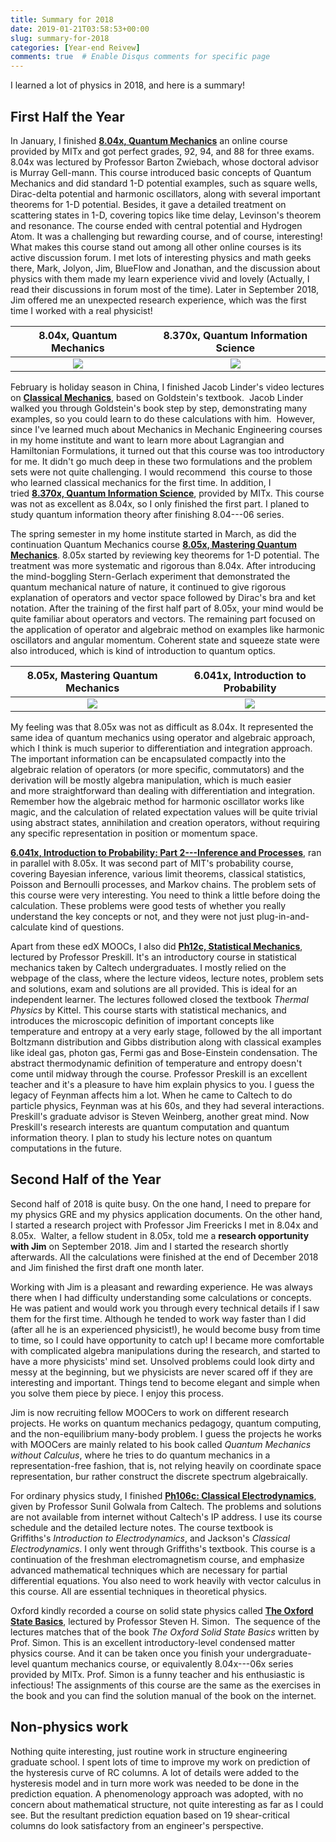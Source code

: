 ```yaml
---
title: Summary for 2018
date: 2019-01-21T03:58:53+00:00
slug: summary-for-2018
categories: [Year-end Reivew]
comments: true  # Enable Disqus comments for specific page
---
```


I learned a lot of physics in 2018, and here is a summary!

## First Half the Year
In January, I finished [**8.04x, Quantum Mechanics**](https://courses.edx.org/courses/course-v1:MITx+8.04.1x+3T2017/course/) an online course provided by MITx and got perfect grades, 92, 94, and 88 for three exams. 
8.04x was lectured by Professor Barton Zwiebach, whose doctoral advisor is Murray Gell-mann. 
This course introduced basic concepts of Quantum Mechanics and did standard 1-D potential examples, such as square wells, Dirac-delta potential and harmonic oscillators, along with several important theorems for 1-D potential. 
Besides, it gave a detailed treatment on scattering states in 1-D, covering topics like time delay, Levinson's theorem and resonance. 
The course ended with central potential and Hydrogen Atom. 
It was a challenging but rewarding course, and of course, interesting! 
What makes this course stand out among all other online courses is its active discussion forum. 
I met lots of interesting physics and math geeks there, Mark, Jolyon, Jim, BlueFlow and Jonathan, and the discussion about physics with them made my learn experience vivid and lovely (Actually, I read their discussions in forum most of the time). 
Later in September 2018, Jim offered me an unexpected research experience, which was the first time I worked with a real physicist!

| 8.04x, Quantum Mechanics | 8.370x, Quantum Information Science |
| :----------------------: | :---------------------------------: |
| ![](/posts/images/2019/mitx804x.jpg) | ![](/posts/images/2019/mitx8370x.jpg) |

February is holiday season in China, I finished Jacob Linder's video lectures on [**Classical Mechanics**](https://youtube.com/playlist?list=PLaNkJORnlhZnoViBhvjbLz7t-iw_WvBBx&si=spSnD9Jqtakc-EWa), based on Goldstein's textbook. 
Jacob Linder walked you through Goldstein's book step by step, demonstrating many examples, so you could learn to do these calculations with him. 
However, since I've learned much about Mechanics in Mechanic Engineering courses in my home institute and want to learn more about Lagrangian and Hamiltonian Formulations, it turned out that this course was too introductory for me. 
It didn't go much deep in these two formulations and the problem sets were not quite challenging. 
I would recommend  this course to those who learned classical mechanics for the first time. 
In addition, I tried [**8.370x, Quantum Information Science**](https://courses.edx.org/courses/course-v1:MITx+8.370.1x+1T2018/course/), provided by MITx.
This course was not as excellent as 8.04x, so I only finished the first part. 
I planed to study quantum information theory after finishing 8.04---06 series. 

The spring semester in my home institute started in March, as did the continuation Quantum Mechanics course [**8.05x, Mastering Quantum Mechanics**](https://courses.edx.org/courses/course-v1:MITx+8.05.1x+1T2018/course/). 
8.05x started by reviewing key theorems for 1-D potential. 
The treatment was more systematic and rigorous than 8.04x. 
After introducing the mind-boggling Stern-Gerlach experiment that demonstrated the quantum mechanical nature of nature, it continued to give rigorous explanation of operators and vector space followed by Dirac's bra and ket notation. 
After the training of the first half part of 8.05x, your mind would be quite familiar about operators and vectors.
The remaining part focused on the application of operator and algebraic method on examples like harmonic oscillators and angular momentum. 
Coherent state and squeeze state were also introduced, which is kind of introduction to quantum optics.

| 8.05x, Mastering Quantum Mechanics | 6.041x, Introduction to Probability |
| :----------------------: | :---------------------------------: |
| ![](/posts/images/2019/mitx805x.jpg) | ![](/posts/images/2019/mitx6041x.jpg) |

My feeling was that 8.05x was not as difficult as 8.04x. 
It represented the same idea of quantum mechanics using operator and algebraic approach, which I think is much superior to differentiation and integration approach. 
The important information can be encapsulated compactly into the algebraic relation of operators (or more specific, commutators) and the derivation will be mostly algebra manipulation, which is much easier and more straightforward than dealing with differentiation and integration. 
Remember how the algebraic method for harmonic oscillator works like magic, and the calculation of related expectation values will be quite trivial using abstract states, annihilation and creation operators, without requiring any specific representation in position or momentum space.

[**6.041x, Introduction to Probability: Part 2---Inference and Processes**](https://courses.edx.org/courses/course-v1:MITx+6.041.2x+1T2018/course/), ran in parallel with 8.05x. 
It was second part of MIT's probability course, covering Bayesian inference, various limit theorems, classical statistics, Poisson and Bernoulli processes, and Markov chains. 
The problem sets of this course were very interesting. 
You need to think a little before doing the calculation. 
These problems were good tests of whether you really understand the key concepts or not, and they were not just plug-in-and-calculate kind of questions.

Apart from these edX MOOCs, I also did [**Ph12c, Statistical Mechanics**](https://www.preskill.caltech.edu/ph12c/index.html), lectured by Professor Preskill. 
It's an introductory course in statistical mechanics taken by Caltech undergraduates. 
I mostly relied on the webpage of the class, where the lecture videos, lecture notes, problem sets and solutions, exam and solutions are all provided. 
This is ideal for an independent learner. 
The lectures followed closed the textbook *Thermal Physics* by Kittel. 
This course starts with statistical mechanics, and introduces the microscopic definition of important concepts like temperature and entropy at a very early stage, followed by the all important Boltzmann distribution and Gibbs distribution along with classical examples like ideal gas, photon gas, Fermi gas and Bose-Einstein condensation. 
The abstract thermodynamic definition of temperature and entropy doesn't come until midway through the course.
Professor Preskill is an excellent teacher and it's a pleasure to have him explain physics to you. 
I guess the legacy of Feynman affects him a lot. 
When he came to Caltech to do particle physics, Feynman was at his 60s, and they had several interactions. 
Preskill's graduate advisor is Steven Weinberg, another great mind. 
Now Preskill's research interests are quantum computation and quantum information theory. 
I plan to study his lecture notes on quantum computations in the future.

## Second Half of the Year

Second half of 2018 is quite busy. 
On the one hand, I need to prepare for my physics GRE and my physics application documents. 
On the other hand, I started a research project with Professor Jim Freericks I met in 8.04x and 8.05x. 
Walter, a fellow student in 8.05x, told me a **research opportunity with Jim** on September 2018.
Jim and I started the research shortly afterwards. 
All the calculations were finished at the end of December 2018 and Jim finished the first draft one month later.

Working with Jim is a pleasant and rewarding experience. 
He was always there when I had difficulty understanding some calculations or concepts. 
He was patient and would work you through every technical details if I saw them for the first time. 
Although he tended to work way faster than I did (after all he is an experienced physicist!), he would become busy from time to time, so I could have opportunity to catch up! 
I became more comfortable with complicated algebra manipulations during the research, and started to have a more physicists' mind set. 
Unsolved problems could look dirty and messy at the beginning, but we physicists are never scared off if they are interesting and important. 
Things tend to become elegant and simple when you solve them piece by piece.
I enjoy this process.

Jim is now recruiting fellow MOOCers to work on different research projects. 
He works on quantum mechanics pedagogy, quantum computing, and the non-equilibrium many-body problem. 
I guess the projects he works with MOOCers are mainly related to his book called *Quantum Mechanics without Calculus*, where he tries to do quantum mechanics in a representation-free fashion, that is, not relying heavily on coordinate space representation, bur rather construct the discrete spectrum algebraically. 

For ordinary physics study, I finished [**Ph106c: Classical Electrodynamics**](http://www.astro.caltech.edu/~golwala/ph106bc/#mozTocId992153), given by Professor Sunil Golwala from Caltech. 
The problems and solutions are not available from internet without Caltech's IP address. 
I use its course schedule and the detailed lecture notes. 
The course textbook is Griffiths's *Introduction to Electrodynamics*, and Jackson's *Classical Electrodynamics*. 
I only went through Griffiths's textbook. 
This course is a continuation of the freshman electromagnetism course, and emphasize advanced mathematical techniques which are necessary for partial differential equations. 
You also need to work heavily with vector calculus in this course. 
All are essential techniques in theoretical physics.

Oxford kindly recorded a course on solid state physics called [**The Oxford State Basics**](https://podcasts.ox.ac.uk/series/oxford-solid-state-basics), lectured by Professor Steven H. Simon. 
The sequence of the lectures matches that of the book *The Oxford Solid State Basics* written by Prof. Simon. 
This is an excellent introductory-level condensed matter physics course. 
And it can be taken once you finish your undergraduate-level quantum mechanics course, or equivalently 8.04x---06x series provided by MITx. 
Prof. Simon is a funny teacher and his enthusiastic is infectious! The assignments of this course are the same as the exercises in the book and you can find the solution manual of the book on the internet. 

## Non-physics work

Nothing quite interesting, just routine work in structure engineering graduate school. 
I spent lots of time to improve my work on prediction of the hysteresis curve of RC columns. 
A lot of details were added to the hysteresis model and in turn more work was needed to be done in the prediction equation. 
A phenomenology approach was adopted, with no concern about mathematical structure, not quite interesting as far as I could see. 
But the resultant prediction equation based on 19 shear-critical columns do look satisfactory from an engineer's perspective. 
